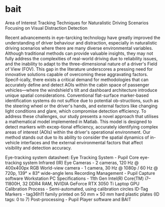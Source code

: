 # bait
Area of Interest Tracking Techniques for Naturalistic Driving Scenarios Focusing on Visual Distraction Detection

Recent advancements in eye-tarcking technology have greatly improved the understanding of driver behaviour and distraction, especially in naturalistic driving scenarios where there are many diverse environmental variables. Although traditional methods can provide valuable insights, they may not fully address the complexities of real-world driving due to reliability issues, and the inability to adapt to the three-dimensional nature of a driver's Field of View (FOV). This gap in the literature underscores a pressing need for innovative solutions capable of overcoming these aggravating factors. Specif-ically, there exists a critical demand for methodologies that can accurately define and detect AOIs within the cabin space of passenger vehicles—where the windshield's tilt and dashboard architecture introduce unique spatial considerations. Conventional flat-surface marker-based identification systems do not suffice due to potential ob-structions, such as the steering wheel or the driver's hands, and external factors like changing light conditions and glare, which compromise detection efficiency. To address these challenges, our study presents a novel approach that utilises a mathematical model implemented in Matlab. This model is designed to detect markers with excep-tional efficiency, accurately identifying complex areas of interest (AOIs) within the driver's operational environment. Our method stands out due to its ability to consider the spatial dynamics of in-vehicle interfaces and the external environmental factors that affect visibility and detection accuracy.

Eye-tracking system datasheet:
Eye Tracking System -	Pupil Core eye-tracking system
Infrared (IR) Eye Cameras -	2 cameras, 120 Hz @ 400x400px
RGB World-view camera -	1 camera, 30 Hz @ 1080p / 60 Hz @ 720p, 139° × 83° wide-angle lens
Recording Management - Pupil Capture software
Workstation PC Specifications -	11th Gen Intel(R) Core(TM) i7–11800H, 32 DDR4 RAM, NVIDIA GeForce RTX 3050 Ti Laptop GPU
Calibration Process -	Semi-automated, using calibration circles
ID-Tag Markers -	tag36h11 family printed on 50 mm × 50 mm hard plastic plates (ID tags: 0 to 7)
Post-processing -	Pupil Player software and BAIT

